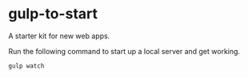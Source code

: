 # gulp-to-start
A starter kit for new web apps.

Run the following command to start up a local server and get working.
```
gulp watch
```
